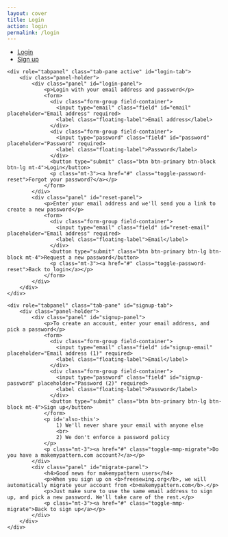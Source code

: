 ```yaml
---
layout: cover
title: Login
action: login
permalink: /login
---
```


<div id="login">
<ul class="nav nav-tabs nav-justified" role="tablist">
    <li class="nav-item"><a class="nav-link active" href="#login-tab" role="tab" data-toggle="tab">Login</a></li>
    <li class="nav-item"><a class="nav-link" href="#signup-tab" role="tab" data-toggle="tab">Sign up</a></li>
</ul>

<div class="tab-content">

    <div role="tabpanel" class="tab-pane active" id="login-tab">
        <div class="panel-holder">
            <div class="panel" id="login-panel">
                <p>Login with your email address and password</p>
                <form>
                  <div class="form-group field-container">
                    <input type="email" class="field" id="email" placeholder="Email address" required>
                    <label class="floating-label">Email address</label> 
                  </div>
                  <div class="form-group field-container">
                    <input type="password" class="field" id="password" placeholder="Password" required>
                    <label class="floating-label">Password</label> 
                  </div>
                  <button type="submit" class="btn btn-primary btn-block btn-lg mt-4">Login</button>
                  <p class="mt-3"><a href="#" class="toggle-password-reset">Forgot your password?</a></p>
                </form>
            </div>
            <div class="panel" id="reset-panel">
                <p>Enter your email address and we'll send you a link to create a new password</p>
                <form>
                  <div class="form-group field-container">
                    <input type="email" class="field" id="reset-email" placeholder="Email address" required>
                    <label class="floating-label">Email</label> 
                  </div>
                  <button type="submit" class="btn btn-primary btn-lg btn-block mt-4">Request a new password</button>
                  <p class="mt-3"><a href="#" class="toggle-password-reset">Back to login</a></p>
                </form>
            </div>
        </div>
    </div>
    
    <div role="tabpanel" class="tab-pane" id="signup-tab">
        <div class="panel-holder">
            <div class="panel" id="signup-panel">
                <p>To create an account, enter your email address, and pick a password</p>
                <form>
                  <div class="form-group field-container">
                    <input type="email" class="field" id="signup-email" placeholder="Email address (1)" required>
                    <label class="floating-label">Email</label> 
                  </div>
                  <div class="form-group field-container">
                    <input type="password" class="field" id="signup-password" placeholder="Password (2)" required>
                    <label class="floating-label">Password</label> 
                  </div>
                  <button type="submit" class="btn btn-primary btn-lg btn-block mt-4">Sign up</button>
                </form>
                <p id='also-this'>
                    1) We'll never share your email with anyone else
                    <br>
                    2) We don't enforce a password policy
                </p>
                <p class="mt-3"><a href="#" class="toggle-mmp-migrate">Do you have a makemypattern.com account?</a></p>
            </div>
            <div class="panel" id="migrate-panel">
                <h4>Good news for makemypattern users</h4>
                <p>When you sign up on <b>freesewing.org</b>, we will automatically migrate your account from <b>makemypattern.com</b>.</p>
                <p>Just make sure to use the same email address to sign up, and pick a new password. We'll take care of the rest.</p>
                <p class="mt-3"><a href="#" class="toggle-mmp-migrate">Back to sign up</a></p>
            </div>
        </div>
    </div>

</div>
</div>
